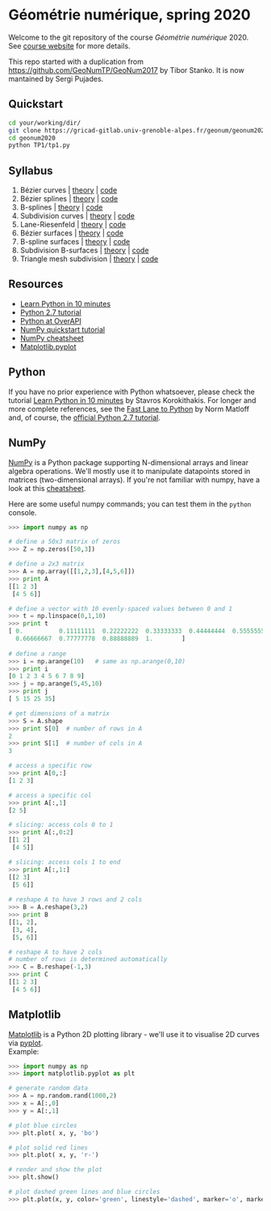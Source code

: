 # Géométrie numérique, spring 2020
Welcome to the git repository of the course *Géométrie numérique* 2020.  
See [course website](https://tiborstanko.sk/teaching/geo-num-2017/) for more details.

This repo started with a duplication from https://github.com/GeoNumTP/GeoNum2017 by Tibor Stanko.
It is now mantained by Sergi Pujades.

## Quickstart
```bash
cd your/working/dir/
git clone https://gricad-gitlab.univ-grenoble-alpes.fr/geonum/geonum2020.git
cd geonum2020
python TP1/tp1.py
```

## Syllabus
1. Bézier curves | [theory](https://tiborstanko.sk/teaching/geo-num-2017/tp1.html) | [code](https://gricad-gitlab.univ-grenoble-alpes.fr/geonum/geonum2020/tree/master/TP1#tp1--bézier-curves-de-casteljaus-algorithm)  
1. Bézier splines | [theory](https://tiborstanko.sk/teaching/geo-num-2017/tp2.html) | [code](https://gricad-gitlab.univ-grenoble-alpes.fr/geonum/geonum2020/tree/master/TP2#tp2--bézier-splines-ck-smoothness)  
1. B-splines | [theory](https://tiborstanko.sk/teaching/geo-num-2017/tp3.html) | [code](https://gricad-gitlab.univ-grenoble-alpes.fr/geonum/geonum2020/tree/master/TP3#tp3--b-splines-de-boors-algorithm)  
1. Subdivision curves | [theory](https://tiborstanko.sk/teaching/geo-num-2017/tp4.html) | [code](https://gricad-gitlab.univ-grenoble-alpes.fr/geonum/geonum2020/tree/master/TP4#tp4--subdivision-curves)  
1. Lane-Riesenfeld | [theory](https://tiborstanko.sk/teaching/geo-num-2017/tp5.html) | [code](https://gricad-gitlab.univ-grenoble-alpes.fr/geonum/geonum2020/tree/master/TP5#tp5--lane-riesenfeld-algorithm) 
1. Bézier surfaces | [theory](https://tiborstanko.sk/teaching/geo-num-2017/tp6.html) | [code](https://gricad-gitlab.univ-grenoble-alpes.fr/geonum/geonum2020/tree/master/TP6#tp6--bezier-surfaces)
1. B-spline surfaces | [theory](https://tiborstanko.sk/teaching/geo-num-2017/tp7.html) | [code](https://gricad-gitlab.univ-grenoble-alpes.fr/geonum/geonum2020/tree/master/TP7#tp7--b-spline-surfaces)
1. Subdivision B-surfaces | [theory](https://tiborstanko.sk/teaching/geo-num-2017/tp8.html) | [code](https://gricad-gitlab.univ-grenoble-alpes.fr/geonum/geonum2020/tree/master/TP8#tp8--uniform-b-splines-as-subdivision-surfaces)
1. Triangle mesh subdivision | [theory](https://tiborstanko.sk/teaching/geo-num-2017/tp9.html) | [code](https://gricad-gitlab.univ-grenoble-alpes.fr/geonum/geonum2020/tree/master/TP9#tp9--subdivision-surfaces-on-triangle-meshes)

## Resources
* [Learn Python in 10 minutes](https://www.stavros.io/tutorials/python/)
* [Python 2.7 tutorial](https://docs.python.org/2.7/tutorial/)
* [Python at OverAPI](http://overapi.com/python)
* [NumPy quickstart tutorial](https://docs.scipy.org/doc/numpy-dev/user/quickstart.html)
* [NumPy cheatsheet](https://s3.amazonaws.com/assets.datacamp.com/blog_assets/Numpy_Python_Cheat_Sheet.pdf)
* [Matplotlib.pyplot](http://matplotlib.org/api/pyplot_api.html#matplotlib.pyplot.plot)

## Python
If you have no prior experience with Python whatsoever, please check the tutorial
[Learn Python in 10 minutes](https://www.stavros.io/tutorials/python/) by Stavros Korokithakis.
For longer and more complete references, see the [Fast Lane to Python](http://heather.cs.ucdavis.edu/~matloff/Python/PLN/FastLanePython.pdf) by Norm Matloff and, of course, the [official Python 2.7 tutorial](https://docs.python.org/2.7/tutorial/).

## NumPy
[NumPy](http://www.numpy.org/) is a Python package supporting N-dimensional arrays and linear algebra operations. We'll mostly use it to manipulate datapoints stored in matrices (two-dimensional arrays).
If you're not familiar with numpy, have a look at this [cheatsheet](https://s3.amazonaws.com/assets.datacamp.com/blog_assets/Numpy_Python_Cheat_Sheet.pdf).

Here are some useful numpy commands; you can test them in the `python` console.

```python
>>> import numpy as np

# define a 50x3 matrix of zeros
>>> Z = np.zeros([50,3])

# define a 2x3 matrix
>>> A = np.array([[1,2,3],[4,5,6]])
>>> print A
[[1 2 3]
 [4 5 6]]

# define a vector with 10 evenly-spaced values between 0 and 1 
>>> t = np.linspace(0,1,10)
>>> print t 
[ 0.          0.11111111  0.22222222  0.33333333  0.44444444  0.55555556
  0.66666667  0.77777778  0.88888889  1.        ]
  
# define a range
>>> i = np.arange(10)   # same as np.arange(0,10)
>>> print i
[0 1 2 3 4 5 6 7 8 9]
>>> j = np.arange(5,45,10)
>>> print j
[ 5 15 25 35]

# get dimensions of a matrix
>>> S = A.shape
>>> print S[0]  # number of rows in A 
2
>>> print S[1]  # number of cols in A
3

# access a specific row
>>> print A[0,:]
[1 2 3]

# access a specific col
>>> print A[:,1]
[2 5]

# slicing: access cols 0 to 1
>>> print A[:,0:2]
[[1 2]
 [4 5]]

# slicing: access cols 1 to end
>>> print A[:,1:]
[[2 3]
 [5 6]]
 
# reshape A to have 3 rows and 2 cols
>>> B = A.reshape(3,2)
>>> print B
[[1, 2],
 [3, 4],
 [5, 6]]

# reshape A to have 2 cols
# number of rows is determined automatically
>>> C = B.reshape(-1,3)
>>> print C
[[1 2 3]
 [4 5 6]]
```

## Matplotlib
[Matplotlib](http://matplotlib.org/) is a Python 2D plotting library - we'll use it to visualise 2D curves 
via [pyplot](http://matplotlib.org/api/pyplot_api.html#matplotlib.pyplot.plot).  
Example:
```python
>>> import numpy as np
>>> import matplotlib.pyplot as plt

# generate random data
>>> A = np.random.rand(1000,2)
>>> x = A[:,0]
>>> y = A[:,1]

# plot blue circles
>>> plt.plot( x, y, 'bo')

# plot solid red lines
>>> plt.plot( x, y, 'r-')

# render and show the plot
>>> plt.show()

# plot dashed green lines and blue circles
>>> plt.plot(x, y, color='green', linestyle='dashed', marker='o', markerfacecolor='blue', markersize=12)
```
